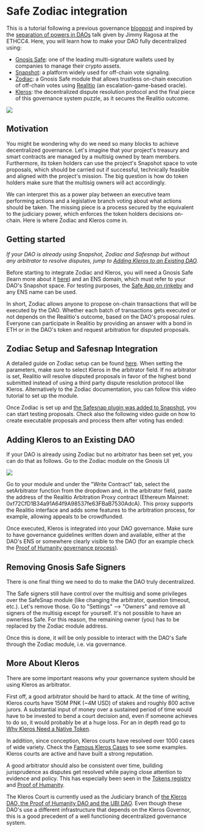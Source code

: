 # Safe Zodiac integration

This is a tutorial following a previous governance [blogpost](https://blog.kleros.io/kleros-x-safesnap/) and inspired by the [separation of powers in DAOs](https://www.youtube.com/watch?v=HDSZsl1Zk4c) talk given by Jimmy Ragosa at the ETHCC4. Here, you will learn how to make your DAO fully decentralized using:

* [Gnosis Safe](https://gnosis-safe.io/): one of the leading multi-signature wallets used by companies to manage their crypto assets.
* [Snapshot](https://snapshot.org/#/): a platform widely used for off-chain vote signaling.
* [Zodiac](https://gnosis.github.io/zodiac/docs/tutorial-module-reality/get-started/): a Gnosis Safe module that allows trustless on-chain execution of off-chain votes using [Realitio](https://reality.eth.link/) (an escalation-game-based oracle).
* [Kleros](https://kleros.io/): the decentralized dispute resolution protocol and the final piece of this governance system puzzle, as it secures the Realitio outcome.

![](../.gitbook/assets/Separation-of-powers.png)

## Motivation

You might be wondering why do we need so many blocks to achieve decentralized governance. Let's imagine that your project's treasury and smart contracts are managed by a multisig owned by team members. Furthermore, its token holders can use the project's Snapshot space to vote proposals, which should be carried out if successful, technically feasible and aligned with the project's mission. The big question is how do token holders make sure that the multisig owners will act accordingly.

We can interpret this as a power play between an executive team performing actions and a legislative branch voting about what actions should be taken. The missing piece is a process secured by the equivalent to the judiciary power, which enforces the token holders decisions on-chain. Here is where Zodiac and Kleros come in.

## Getting started

_If your DAO is already using Snapshot, Zodiac and Safesnap but without any arbitrator to resolve disputes, jump to_ [_Adding Kleros to an Existing DAO_](zodiac-integration.md#just-use-kleros)_._

Before starting to integrate Zodiac and Kleros, you will need a Gnosis Safe (learn more about it [here](https://gnosis-safe.io/#getting-started)) and an ENS domain, which must refer to your DAO's Snapshot space. For testing purposes, the [Safe App on rinkeby](https://rinkeby.gnosis-safe.io/) and any ENS name can be used.

In short, Zodiac allows anyone to propose on-chain transactions that will be executed by the DAO. Whether each batch of transactions gets executed or not depends on the Realitio's outcome, based on the DAO's proposal rules. Everyone can participate in Realitio by providing an answer with a bond in ETH or in the DAO's token and request arbitration for disputed proposals.

## Zodiac Setup and Safesnap Integration

A detailed guide on Zodiac setup can be found [here](https://gnosis.github.io/zodiac/docs/tutorial-module-reality/get-started). When setting the parameters, make sure to select Kleros in the arbitrator field. If no arbitrator is set, Realitio will resolve disputed proposals in favor of the highest bond submitted instead of using a third party dispute resolution protocol like Kleros. Alternatively to the Zodiac documentation, you can follow this video tutorial to set up the module.

Once Zodiac is set up and [the Safesnap plugin was added to Snapshot](https://gnosis.github.io/zodiac/docs/tutorial-module-reality/integrate-snapshot), you can start testing proposals. Check also the following video guide on how to create executable proposals and process them after voting has ended:

## Adding Kleros to an Existing DAO <a href="#set-arbitrator" id="set-arbitrator"></a>

If your DAO is already using Zodiac but no arbitrator has been set yet, you can do that as follows. Go to the Zodiac module on the Gnosis UI

![](../.gitbook/assets/setArbitrator.png)

Go to your module and under the "Write Contract" tab, select the setArbitrator function from the dropdown and, in the arbitrator field, paste the address of the Realitio Arbitration Proxy contract (Ethereum Mainnet: 0xf72CfD1B34a91A64f9A98537fe63FBaB7530AdcA). This proxy supports the Realitio interface and adds some features to the arbitration process, for example, allowing appeals to be crowdfunded.

Once executed, Kleros is integrated into your DAO governance. Make sure to have governance guidelines written down and available, either at the DAO's ENS or somewhere clearly visible to the DAO (for an example check the [Proof of Humanity governance process](https://gov.proofofhumanity.id/t/hip-5-adopt-a-proper-poh-dao-governance-process-to-ensure-hip-quality/393)).

## Removing Gnosis Safe Signers <a href="#remove-signers" id="remove-signers"></a>

There is one final thing we need to do to make the DAO truly decentralized.

The Safe signers still have control over the multisig and some privileges over the SafeSnap module (like changing the arbitrator, question timeout, etc.). Let's remove those. Go to "Settings" --> "Owners" and remove all signers of the multisig except for yourself. It's not possible to have an ownerless Safe. For this reason, the remaining owner (you) has to be replaced by the Zodiac module address.

Once this is done, it will be only possible to interact with the DAO's Safe through the Zodiac module, i.e. via governance.

## More About Kleros

There are some important reasons why your governance system should be using Kleros as arbitrator.

First off, a good arbitrator should be hard to attack. At the time of writing, Kleros courts have 150M PNK (\~4M USD) of stakes and roughly 800 active jurors. A substantial input of money over a sustained period of time would have to be invested to bend a court decision and, even if someone achieves to do so, it would probably be at a huge loss. For an in depth read go to [Why Kleros Need a Native Token](https://medium.com/kleros/why-kleros-needs-a-native-token-5c6c6e39cdfe).

In addition, since conception, Kleros courts have resolved over 1000 cases of wide variety. Check the [Famous Kleros Cases](https://kleros.gitbook.io/docs/products/court/famous-kleros-cases) to see some examples. Kleros courts are active and have built a strong reputation.

A good arbitrator should also be consistent over time, building jurisprudence as disputes get resolved while paying close attention to evidence and policy. This has especially been seen in the [Tokens registry](https://tokens.kleros.io/tokens) and [Proof of Humanity](https://app.proofofhumanity.id/).

The Kleros Court is currently used as the Judiciary branch of [the Kleros DAO, the Proof of Humanity DAO and the UBI DAO](https://governor.kleros.io/). Even though these DAO's use a different infrastructure that depends on the Kleros Governor, this is a good precedent of a well functioning decentralized governance system.
